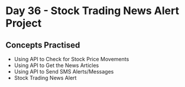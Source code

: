 # Day 36 - Stock Trading News Alert Project
## Concepts Practised
- Using API to Check for Stock Price Movements
- Using API to Get the News Articles
- Using API to Send SMS Alerts/Messages
- Stock Trading News Alert
